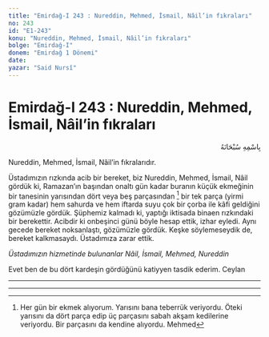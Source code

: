 ```yaml
---
title: "Emirdağ-I 243 : Nureddin, Mehmed, İsmail, Nâil’in fıkraları"
no: 243
id: "E1-243"
konu: "Nureddin, Mehmed, İsmail, Nâil’in fıkraları"
bolge: "Emirdağ-I"
donem: "Emirdağ 1 Dönemi"
date: 
yazar: "Said Nursî"
---
```


# Emirdağ-I 243 : Nureddin, Mehmed, İsmail, Nâil’in fıkraları

<p class="arabic" dir="rtl" title="Meal: “Her türlü noksan sıfatlardan yüce olan Allah’ın adıyla.”">بِاسْمِهِ سُبْحَانَهُ</p>

Nureddin, Mehmed, İsmail, Nâil’in fıkralarıdır.

Üstadımızın rızkında acib bir bereket, biz Nureddin, Mehmed, İsmail, Nâil gördük ki, Ramazan’ın başından onaltı gün kadar buranın küçük ekmeğinin bir tanesinin yarısından dört veya beş parçasından [^1] bir tek parça (yirmi gram kadar) hem sahurda ve hem iftarda suyu çok bir çorba ile kâfi geldiğini gözümüzle gördük. Şüphemiz kalmadı ki, yaptığı iktisada binaen rızkındaki bir berekettir. Acibdir ki onbeşinci günü böyle hesap ettik, izhar eyledi. Aynı gecede bereket noksanlaştı, gözümüzle gördük. Keşke söylemeseydik de, bereket kalkmasaydı. Üstadımıza zarar ettik.

*Üstadımızın hizmetinde bulunanlar*
*Nâil, İsmail, Mehmed, Nureddin*

Evet ben de bu dört kardeşin gördüğünü katiyyen tasdik ederim. Ceylan

***

***
[^1]: Her gün bir ekmek alıyorum. Yarısını bana teberrük veriyordu. Öteki yarısını da dört parça edip üç parçasını sabah akşam kedilerine veriyordu. Bir parçasını da kendine alıyordu. Mehmed

